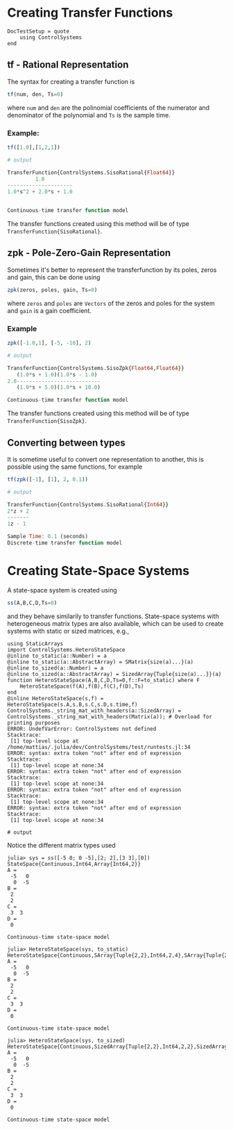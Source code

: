 # Creating Transfer Functions
```@meta
DocTestSetup = quote
    using ControlSystems
end
```

## tf - Rational Representation
The syntax for creating a transfer function is
```julia
tf(num, den, Ts=0)
```
where `num` and `den` are the polinomial coefficients of the numerator and denominator of the polynomial and `Ts` is the sample time.
### Example:
```julia
tf([1.0],[1,2,1])

# output

TransferFunction{ControlSystems.SisoRational{Float64}}
         1.0
---------------------
1.0*s^2 + 2.0*s + 1.0


Continuous-time transfer function model
```

The transfer functions created using this method will be of type `TransferFunction{SisoRational}`.

## zpk - Pole-Zero-Gain Representation
Sometimes it's better to represent the transferfunction by its poles, zeros and gain, this can be done using
```julia
zpk(zeros, poles, gain, Ts=0)
```
where `zeros` and `poles` are `Vectors` of the zeros and poles for the system and `gain` is a gain coefficient.
### Example
```julia
zpk([-1.0,1], [-5, -10], 2)

# output

TransferFunction{ControlSystems.SisoZpk{Float64,Float64}}
   (1.0*s + 1.0)(1.0*s - 1.0)
2.0---------------------------
   (1.0*s + 5.0)(1.0*s + 10.0)

Continuous-time transfer function model
```

The transfer functions created using this method will be of type `TransferFunction{SisoZpk}`.

## Converting between types
It is sometime useful to convert one representation to another, this is possible using the same functions, for example
```julia
tf(zpk([-1], [1], 2, 0.1))

# output

TransferFunction{ControlSystems.SisoRational{Int64}}
2*z + 2
-------
1z - 1

Sample Time: 0.1 (seconds)
Discrete-time transfer function model
```


# Creating State-Space Systems
A state-space system is created using
```julia
ss(A,B,C,D,Ts=0)
```
and they behave similarily to transfer functions. State-space systems with heterogeneous matrix types are also available, which can be used to create systems with static or sized matrices, e.g.,
```jldoctest HSS
using StaticArrays
import ControlSystems.HeteroStateSpace
@inline to_static(a::Number) = a
@inline to_static(a::AbstractArray) = SMatrix{size(a)...}(a)
@inline to_sized(a::Number) = a
@inline to_sized(a::AbstractArray) = SizedArray{Tuple{size(a)...}}(a)
function HeteroStateSpace(A,B,C,D,Ts=0,f::F=to_static) where F
    HeteroStateSpace(f(A),f(B),f(C),f(D),Ts)
end
@inline HeteroStateSpace(s,f) = HeteroStateSpace(s.A,s.B,s.C,s.D,s.time,f)
ControlSystems._string_mat_with_headers(a::SizedArray) = ControlSystems._string_mat_with_headers(Matrix(a)); # Overload for printing purposes
ERROR: UndefVarError: ControlSystems not defined
Stacktrace:
 [1] top-level scope at /home/mattias/.julia/dev/ControlSystems/test/runtests.jl:34
ERROR: syntax: extra token "not" after end of expression
Stacktrace:
 [1] top-level scope at none:34
ERROR: syntax: extra token "not" after end of expression
Stacktrace:
 [1] top-level scope at none:34
ERROR: syntax: extra token "not" after end of expression
Stacktrace:
 [1] top-level scope at none:34
ERROR: syntax: extra token "not" after end of expression
Stacktrace:
 [1] top-level scope at none:34

# output

```
Notice the different matrix types used
```jldoctest HSS
julia> sys = ss([-5 0; 0 -5],[2; 2],[3 3],[0])
StateSpace{Continuous,Int64,Array{Int64,2}}
A =
 -5   0
  0  -5
B =
 2
 2
C =
 3  3
D =
 0

Continuous-time state-space model

julia> HeteroStateSpace(sys, to_static)
HeteroStateSpace{Continuous,SArray{Tuple{2,2},Int64,2,4},SArray{Tuple{2,1},Int64,2,2},SArray{Tuple{1,2},Int64,2,2},SArray{Tuple{1,1},Int64,2,1}}
A =
 -5   0
  0  -5
B =
 2
 2
C =
 3  3
D =
 0

Continuous-time state-space model

julia> HeteroStateSpace(sys, to_sized)
HeteroStateSpace{Continuous,SizedArray{Tuple{2,2},Int64,2,2},SizedArray{Tuple{2,1},Int64,2,2},SizedArray{Tuple{1,2},Int64,2,2},SizedArray{Tuple{1,1},Int64,2,2}}
A =
 -5   0
  0  -5
B =
 2
 2
C =
 3  3
D =
 0

Continuous-time state-space model
```
